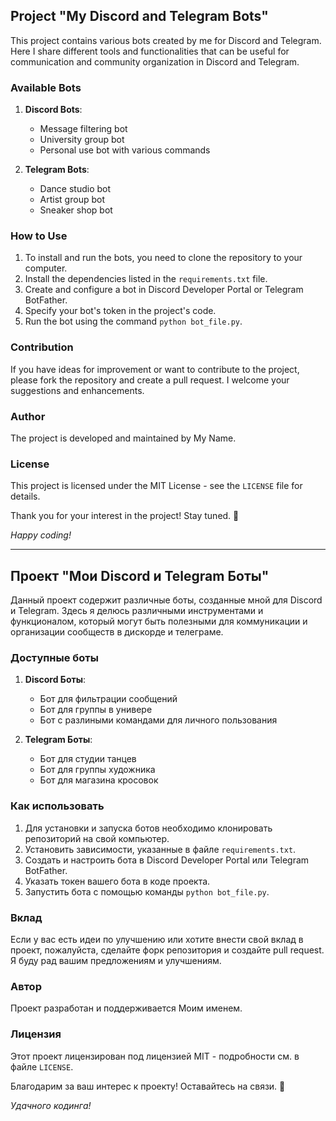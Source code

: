 ## Project "My Discord and Telegram Bots"

This project contains various bots created by me for Discord and Telegram. Here I share different tools and functionalities that can be useful for communication and community organization in Discord and Telegram.

### Available Bots

1. **Discord Bots**:
   - Message filtering bot
   - University group bot
   - Personal use bot with various commands

2. **Telegram Bots**:
   - Dance studio bot
   - Artist group bot
   - Sneaker shop bot

### How to Use

1. To install and run the bots, you need to clone the repository to your computer.
2. Install the dependencies listed in the `requirements.txt` file.
3. Create and configure a bot in Discord Developer Portal or Telegram BotFather.
4. Specify your bot's token in the project's code.
5. Run the bot using the command `python bot_file.py`.

### Contribution

If you have ideas for improvement or want to contribute to the project, please fork the repository and create a pull request. I welcome your suggestions and enhancements.

### Author

The project is developed and maintained by My Name.

### License

This project is licensed under the MIT License - see the `LICENSE` file for details.

Thank you for your interest in the project! Stay tuned. 🚀

*Happy coding!*

-----------------------------------------------------------------------------------------------------------------------------------------------------------------------------------------------------------------------------------

## Проект "Мои Discord и Telegram Боты"

Данный проект содержит различные боты, созданные мной для Discord и Telegram. Здесь я делюсь различными инструментами и функционалом, который могут быть полезными для коммуникации и организации сообществ в дискорде и телеграме.

### Доступные боты

1. **Discord Боты**:
   - Бот для фильтрации сообщений
   - Бот для группы в универе
   - Бот с разлиными командами для личного пользования

2. **Telegram Боты**:
   - Бот для студии танцев
   - Бот для группы художника
   - Бот для магазина кросовок

### Как использовать

1. Для установки и запуска ботов необходимо клонировать репозиторий на свой компьютер.
2. Установить зависимости, указанные в файле `requirements.txt`.
3. Создать и настроить бота в Discord Developer Portal или Telegram BotFather.
4. Указать токен вашего бота в коде проекта.
5. Запустить бота с помощью команды `python bot_file.py`.

### Вклад

Если у вас есть идеи по улучшению или хотите внести свой вклад в проект, пожалуйста, сделайте форк репозитория и создайте pull request. Я буду рад вашим предложениям и улучшениям.

### Автор

Проект разработан и поддерживается Моим именем.

### Лицензия

Этот проект лицензирован под лицензией MIT - подробности см. в файле `LICENSE`.

Благодарим за ваш интерес к проекту! Оставайтесь на связи. 🚀

*Удачного кодинга!*
